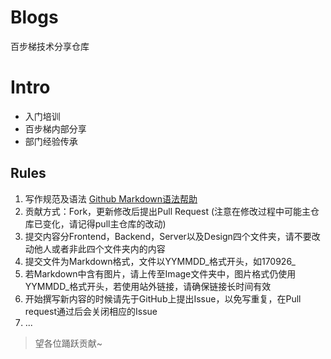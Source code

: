 # Blogs
百步梯技术分享仓库

# Intro
* 入门培训
* 百步梯内部分享
* 部门经验传承


## Rules
1. 写作规范及语法 [Github Markdown语法帮助](https://help.github.com/articles/basic-writing-and-formatting-syntax/)
2. 贡献方式：Fork，更新修改后提出Pull Request (注意在修改过程中可能主仓库已变化，请记得pull主仓库的改动)
3. 提交内容分Frontend，Backend，Server以及Design四个文件夹，请不要改动他人或者非此四个文件夹内的内容
4. 提交文件为Markdown格式，文件以YYMMDD_格式开头，如170926_
5. 若Markdown中含有图片，请上传至Image文件夹中，图片格式仍使用YYMMDD_格式开头，若使用站外链接，请确保链接长时间有效
6. 开始撰写新内容的时候请先于GitHub上提出Issue，以免写重复，在Pull request通过后会关闭相应的Issue
7. ...


>望各位踊跃贡献~